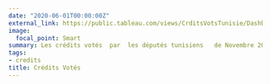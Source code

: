 ```yaml
---
date: "2020-06-01T00:00:00Z"
external_link: https://public.tableau.com/views/CrditsVotsTunisie/Dashboard1?:language=en-US&publish=yes&:display_count=n&:origin=viz_share_link
image:
  focal_point: Smart
summary: Les crédits votés  par  les députés tunisiens   de Novembre 2012 à Mars 2019. 
tags:
- credits
title: Crédits Votés
---
```

